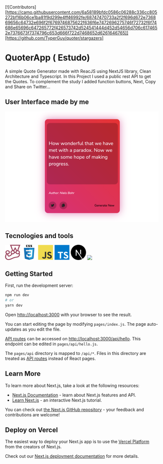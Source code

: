 <div id="top"></div>
<!--
*** Thanks for checking out the Best-README-Template. If you have a suggestion
*** that would make this better, please fork the repo and create a pull request
*** or simply open an issue with the tag "enhancement".
*** Don't forget to give the project a star!
*** Thanks again! Now go create something AMAZING! :D
-->



<!-- PROJECT SHIELDS -->
<!--
*** I'm using markdown "reference style" links for readability.
*** Reference links are enclosed in brackets [ ] instead of parentheses ( ).
*** See the bottom of this document for the declaration of the reference variables
*** for contributors-url, forks-url, etc. This is an optional, concise syntax you may use.
*** https://www.markdownguide.org/basic-syntax/#reference-style-links
-->

[![Contributors][https://camo.githubusercontent.com/6a58189bfdc0586c06288c336cc805272bf16b06ce1ba81f9d299e4ff46992fe/68747470733a2f2f696d672e736869656c64732e696f2f6769746875622f636f6e7472696275746f72732f6f74686e65696c647265772f426573742d524541444d452d54656d706c6174652e7376673f7374796c653d666f722d7468652d6261646765]][https://github.com/TyperGuy/quoter/stargazers]

# QuoterApp ( Estudo)
<p>A simple Quote Generator made with ReacJS using NextJS library, Clean Architecture and Typescript. In this Project I used a public rest API to get the Quotes. To complement the study I added function buttons, Next, Copy and Share on Twitter...</p>

## User Interface made by me

<img style="width:600px;" src="https://github.com/TyperGuy/quote-generator/blob/main/assets/ui.png">

## Tecnologies and tools 
<div>
  <img style="width:50px;" src="https://github.com/devicons/devicon/blob/master/icons/jest/jest-plain.svg">
  <img style="width:50px;" src="https://github.com/devicons/devicon/blob/master/icons/css3/css3-original-wordmark.svg">
  <img style="width:50px;" src="https://github.com/devicons/devicon/blob/master/icons/javascript/javascript-original.svg">
  <img style="width:50px;" src="https://github.com/devicons/devicon/blob/master/icons/typescript/typescript-original.svg">
  <img style="width:50px;" src="https://github.com/devicons/devicon/blob/master/icons/nextjs/nextjs-original.svg">
  <img style="width:60px;" src="https://avatars.githubusercontent.com/u/24586296?s=200&v=4">

</div>


## Getting Started

First, run the development server:

```bash
npm run dev
# or
yarn dev
```

Open [http://localhost:3000](http://localhost:3000) with your browser to see the result.

You can start editing the page by modifying `pages/index.js`. The page auto-updates as you edit the file.

[API routes](https://nextjs.org/docs/api-routes/introduction) can be accessed on [http://localhost:3000/api/hello](http://localhost:3000/api/hello). This endpoint can be edited in `pages/api/hello.js`.

The `pages/api` directory is mapped to `/api/*`. Files in this directory are treated as [API routes](https://nextjs.org/docs/api-routes/introduction) instead of React pages.

## Learn More

To learn more about Next.js, take a look at the following resources:

- [Next.js Documentation](https://nextjs.org/docs) - learn about Next.js features and API.
- [Learn Next.js](https://nextjs.org/learn) - an interactive Next.js tutorial.

You can check out [the Next.js GitHub repository](https://github.com/vercel/next.js/) - your feedback and contributions are welcome!

## Deploy on Vercel

The easiest way to deploy your Next.js app is to use the [Vercel Platform](https://vercel.com/new?utm_medium=default-template&filter=next.js&utm_source=create-next-app&utm_campaign=create-next-app-readme) from the creators of Next.js.

Check out our [Next.js deployment documentation](https://nextjs.org/docs/deployment) for more details.
